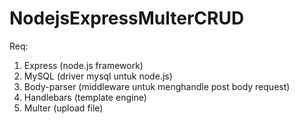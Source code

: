 # NodejsExpressMulterCRUD

Req:
1. Express (node.js framework)
2. MySQL (driver mysql untuk node.js)
3. Body-parser (middleware untuk menghandle post body request)
4. Handlebars (template engine)
5. Multer (upload file)
